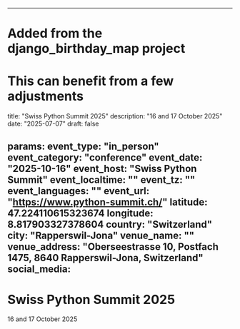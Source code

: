 
---
# Added from the django_birthday_map project
# This can benefit from a few adjustments
title: "Swiss Python Summit 2025"
description: "16 and 17 October 2025"
date: "2025-07-07"
draft: false

params:
  event_type: "in_person"
  event_category: "conference"
  event_date: "2025-10-16"
  event_host: "Swiss Python Summit"
  event_localtime: ""
  event_tz: ""
  event_languages: ""
  event_url: "https://www.python-summit.ch/"
  latitude: 47.224110615323674
  longitude: 8.817903327378604
  country: "Switzerland"
  city: "Rapperswil-Jona"
  venue_name: ""
  venue_address: "Oberseestrasse 10, Postfach 1475, 8640 Rapperswil-Jona, Switzerland"
  social_media:
---

# Swiss Python Summit 2025

16 and 17 October 2025

